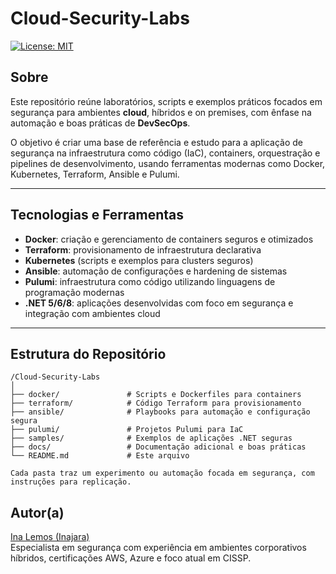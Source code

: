 # Cloud-Security-Labs

[![License: MIT](https://img.shields.io/badge/License-MIT-yellow.svg)](LICENSE)

## Sobre

Este repositório reúne laboratórios, scripts e exemplos práticos focados em segurança para ambientes **cloud**, híbridos e on premises, com ênfase na automação e boas práticas de **DevSecOps**.

O objetivo é criar uma base de referência e estudo para a aplicação de segurança na infraestrutura como código (IaC), containers, orquestração e pipelines de desenvolvimento, usando ferramentas modernas como Docker, Kubernetes, Terraform, Ansible e Pulumi.

---

## Tecnologias e Ferramentas

- **Docker**: criação e gerenciamento de containers seguros e otimizados  
- **Terraform**: provisionamento de infraestrutura declarativa  
- **Kubernetes** (scripts e exemplos para clusters seguros)  
- **Ansible**: automação de configurações e hardening de sistemas  
- **Pulumi**: infraestrutura como código utilizando linguagens de programação modernas  
- **.NET 5/6/8**: aplicações desenvolvidas com foco em segurança e integração com ambientes cloud  

---

## Estrutura do Repositório

```plaintext
/Cloud-Security-Labs
│
├── docker/               # Scripts e Dockerfiles para containers  
├── terraform/            # Código Terraform para provisionamento  
├── ansible/              # Playbooks para automação e configuração segura  
├── pulumi/               # Projetos Pulumi para IaC  
├── samples/              # Exemplos de aplicações .NET seguras  
├── docs/                 # Documentação adicional e boas práticas  
└── README.md             # Este arquivo  

Cada pasta traz um experimento ou automação focada em segurança, com instruções para replicação.
```

## Autor(a)

[Ina Lemos (Inajara)](https://github.com/Inajara)  
Especialista em segurança com experiência em ambientes corporativos híbridos, certificações AWS, Azure e foco atual em CISSP.